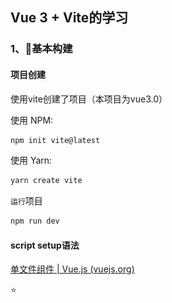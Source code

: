 ## Vue 3 + Vite的学习

### 1、🔧基本构建

#### 项目创建

使用vite创建了项目（本项目为vue3.0）

使用 NPM:

```sh
npm init vite@latest
```

使用 Yarn:

```sh
yarn create vite
```

`运行`项目

```sh
npm run dev
```

#### script setup语法

[单文件组件  | Vue.js (vuejs.org)](https://v3.cn.vuejs.org/api/sfc-script-setup.html)

:star:<script setup> 是编译语法糖

script中的代码会被编译为setup中的内容

`不同`

- 不用return声明的变量、函数...
- 不用声明导入的组件...
- 在 <script setup> 中必须使用 defineProps 和 defineEmits API 来声明 props 和 emits
- ...

### 2、✨路由的简单使用

### 创建路由

```js
//src/router/index.js
import { createRouter, createWebHashHistory } from 'vue-router'

// 1. 定义路由组件.
import Pinia from '../components/Pinia.vue'

// 2. 定义一些路由
const routes = [
  { path: '/pinia', component: Pinia },
]

// 3. 创建路由实例并传递 `routes` 配置
export const router = createRouter({
  history: createWebHashHistory(),
  routes,
})
```

### 使用路由

```vue
//app.vue

<script setup>
import { useRouter, useRoute } from 'vue-router'

const router = useRouter()
const route = useRoute()

//router.push('/pinia')
</script>
```

### 其他

#### vite.config.js的配置

```js
import { defineConfig } from 'vite'
const { resolve } = require('path') //必须要引入resolve
import vue from '@vitejs/plugin-vue'

export default defineConfig({
  plugins: [vue()],
  server: {
    port: 3400,
    open: true,
  },
  resolve: {
	alias: {
	  '@': resolve(__dirname, 'src'), //把src改为@
	},
  },
})
```

### 3、✨Pinia的简单使用

#### 创建pinia store

```js
//src/store/index.js
import { createPinia } from 'pinia'

export const store = createPinia()
```

#### 引入store

```js
//main.js
import { createApp } from 'vue'
import App from './App.vue'
import { router } from './router'
import { store } from './store'

createApp(App).use(router).use(store).mount('#app')
```

#### 创建user

`pinia的优点，actions可以放异步操作和同步操作`

```js
import { defineStore } from 'pinia'

export const useUserStore = defineStore({
  id: 'user', // id必填，且需要唯一
  state: () => {
    return {
      name: '张三',
    }
  },
  getters: {
    fullName() {
      return `尼古拉斯 ${this.name}`
    },
  },
  // pinia 可以在actions中同时操作同步或异步
  actions: {
    // 同步修改
    updateName(name) {
      this.name = name
    },
    // 异步修改
    asChangeName(name) {
      setTimeout(() => {
        this.name = name
      }, 500);
    },
  },
})

```

#### 引入和使用

```vue
//components/pinia.vue

<script>
import { computed, ref } from 'vue'
import { useUserStore } from '../store/user.js'  //引入
export default {
  name: 'Pinia',
  setup() {
    const userStore = useUserStore()
    // const userName = computed(() => `尼古拉斯 ${userStore.name}`)  //这个使用的state
    const userName = computed(() => userStore.fullName)	//这个使用的getters

    const btnClick1 = () => {
      userStore.updateName('王五')
    }
    const btnClick2 = () => {
      userStore.updateName('李六')
    }
    const btnClick3 = () => {
      userStore.asChangeName('丁七')	//这个是异步
    }

    return {
      userName,
      btnClick1,
      btnClick2,
      btnClick3,
    }
  },
}
</script>
```

### 4、✨Pinia的数据持久化

#### 安装

```sh
npm i pinia-plugin-persist --save
```

#### 修改pinia store

```js
import { createPinia } from 'pinia'
import piniaPluginPersist from 'pinia-plugin-persist'

export const store = createPinia().use(piniaPluginPersist)
```

#### 持久化

在对应的 store 里开启 persist 即可开启持久化

```js
import { defineStore } from 'pinia'

export const useUserStore = defineStore({
  id: 'user', // id必填，且需要唯一
  state: () => {
    return {
      name: '张三',
    }
  },

  // 开启数据缓存
  persist: {
    enabled: true,//默认存储sessionStorage中，以id: 'user'作为key
    //也可以在 strategies 里自定义 key 值，并将存放位置由 sessionStorage 改为 localStorage。
    strategies: [
      {
        key: 'my_user',
        storage: localStorage,
        paths: ['name'] //指定要持久化的state属性
      }
    ]
  },
})

```

![login_page](./src/assets/img/pinia持久化.png)

### 5、✨vite的一些配置项

#### 打包配置公共路径

默认为/，修改为./可以解决服务器路径问题

```js
//vite.config.js
export default defineConfig({
  base: './',
})
```

#### 图片别名配置

```js
//vite.config.js
export default defineConfig({
  resolve: {
	alias: {
	  '@': resolve(__dirname, 'src'), //把src改为@
	  '/img': './src/assets/img'	//图片的别名配置
	},
  },
})
```

#### 打包自动移除log

```js
//vite.config.js
export default defineConfig({
  build: {
    minify: 'terser',
    terserOptions: {
	  compress: {
	    //生产环境移除console
	    drop_console: true,
	    drop_debugger: true
	  }
    }
  },
})
```

#### element-plus自动按需引入

```sh
npm install element-plus --save

npm install -D unplugin-vue-components unplugin-auto-import
```

```js
// vite.config.js
import AutoImport from 'unplugin-auto-import/vite'
import Components from 'unplugin-vue-components/vite'
import { ElementPlusResolver } from 'unplugin-vue-components/resolvers'

export default {
  plugins: [
    // ...
    AutoImport({
      resolvers: [ElementPlusResolver()],
    }),
    Components({
      resolvers: [ElementPlusResolver()],
    }),
  ],
}
```

#### Mock的配置

```sh
npm i vite-plugin-mock mockjs  -D
```

```js
export default {
  plugins: [
    viteMockServe({
      mockPath: './src/mock',
      supportTs: true, // 打开后，可以读取 ts 文件模块。 请注意，打开后将无法监视.js 文件。
      watchFiles: true, // 监视文件更改
    })
  ],
}
```

```ts
//./src/mock/index.ts
// test.js 仅做示例: 通过GET请求返回一个对象数组，包含人名和年龄
import { MockMethod } from 'vite-plugin-mock'
import { mock } from 'mockjs'

function randomData() {
  return mock({
    name: '@cname',
    'from|1-100': 100
  })
}

export default [
  {
    url: "/api/getUser",
    method: "get",
    response: () => {
      return {
        code: 200,
        message: "ok",
        data: randomData()
      };
    }
  }
] as MockMethod[]
```

返回的数据实例

```json
{"code":200,"message":"ok","data":{"name":"孙明","from":52}}
```

#### proxy前端配置代理

```js
export default {
  server: {
    port: 3400,
	open: true,
	proxy: {
	// 代理配置
	  //'/cors': 'http://127.0.0.1:8080/',  //两种都可以
	  '/cors': {
		target: 'http://127.0.0.1:8080/',
		changeOrigin: true,
		rewrite: (path) => path.replace(/^\/cors/, '')
	  },
	},
  },
}
```

```js
async function getMockData() {
  //调用node接口，跨域，在vite.config中配置跨域
  const { data } = await axios.post('/cors')  
  console.log(data);
}
```

#### env环境变量的配置

```js
//.env.development	//最外层和src同级
VITE_BASE_API=/api/getUser
```

```js
//.env.production	//最外层和src同级
VITE_BASE_API=http://poetry.apiopen.top/sentences
```

分别对应开发时与打包时

![login_page](./src/assets/img/开发时请求.png)

![login_page](./src/assets/img/生产环境请求.png)

#### gzip

```sh
npm i vite-plugin-compression -D
```

```js
// vite.config.js
import viteCompression from 'vite-plugin-compression';

export default {
  plugins: [
    viteCompression(),
  ],
}
```

![login_page](./src/assets/img/gzip的应用.png)

#### eslint、prettier代码格式化的配置

```js
//./src/.eslintrc.js
module.exports = {
  root: true,
  env: {
    browser: true,
    node: true,
    es6: true,
  },
  extends: [
    'plugin:vue/vue3-essential',
    'eslint:recommended',
    '@vue/typescript/recommended',
    '@vue/prettier',
    // '@vue/prettier/@typescript-eslint',
  ],
  parserOptions: {
    ecmaVersion: 2020,
    sourceType: 'module',
  },
  rules: {
    'prettier/prettier': 'error',
    '@typescript-eslint/no-explicit-any': ['off'],
    '@typescript-eslint/indent': ['off'],
    '@typescript-eslint/no-unused-vars': ['error'],
  },
  globals: {
    defineProps: 'readonly',
    defineEmits: 'readonly',
    defineComponent: 'readonly',
    defineExpose: 'readonly',
  },
}
```

```js
//./src/prettierrc.js
module.exports = {
    printWidth: 80,
    tabWidth: 2,
    useTabs: false,
    singleQuote: true,
    semi: false,
    trailingComma: 'es5',
    bracketSpacing: true,
    jsxBracketSameLine: false,
    arrowParens: 'avoid',
    endOfLine: 'auto',
}
```

### 6、🦄 迁移至typescript
迁移至typescript
